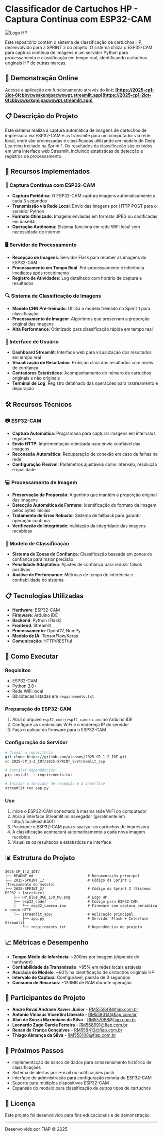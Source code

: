 # Classificador de Cartuchos HP - Captura Contínua com ESP32-CAM

![Logo HP](2025-SPRINT_2/HP_Blue_RGB_150_MD.png)

Este repositório contém o sistema de classificação de cartuchos HP, desenvolvido para a SPRINT 2 do projeto. O sistema utiliza o ESP32-CAM para captura contínua de imagens e um servidor Python para processamento e classificação em tempo real, identificando cartuchos originais HP de outras marcas.

## 🔗 Demonstração Online

Acesse a aplicação em funcionamento através do link:
**[https://2025-cp1-2iot-6fcbbvcwsskqmjpacwxwpt.streamlit.app](https://2025-cp1-2iot-6fcbbvcwsskqmjpacwxwpt.streamlit.app)**

## 📋 Descrição do Projeto

Este sistema realiza a captura automática de imagens de cartuchos de impressora via ESP32-CAM e as transmite para um computador via rede local, onde são processadas e classificadas utilizando um modelo de Deep Learning treinado na Sprint 1. Os resultados da classificação são exibidos em uma interface web Streamlit, incluindo estatísticas de detecção e registros de processamento.

## 🚀 Recursos Implementados

### 🔌 Captura Contínua com ESP32-CAM
- **Captura Periódica**: O ESP32-CAM captura imagens automaticamente a cada 3 segundos
- **Transmissão via Rede Local**: Envio das imagens por HTTP POST para o servidor Python
- **Formato Otimizado**: Imagens enviadas em formato JPEG ou codificadas em base64
- **Operação Autônoma**: Sistema funciona em rede WiFi local sem necessidade de internet

### 🖥️ Servidor de Processamento
- **Recepção de Imagens**: Servidor Flask para receber as imagens do ESP32-CAM
- **Processamento em Tempo Real**: Pré-processamento e inferência imediatos após recebimento
- **Registro de Atividades**: Log detalhado com horário de captura e resultados

### 🔍 Sistema de Classificação de Imagens
- **Modelo CNN Pré-treinado**: Utiliza o modelo treinado na Sprint 1 para classificação
- **Processamento de Imagem**: Algoritmos que preservam a proporção original das imagens
- **Alta Performance**: Otimizado para classificação rápida em tempo real

### 📱 Interface de Usuário
- **Dashboard Streamlit**: Interface web para visualização dos resultados em tempo real
- **Visualização de Resultados**: Exibição clara dos resultados com níveis de confiança
- **Contadores Estatísticos**: Acompanhamento do número de cartuchos originais e não originais
- **Terminal de Log**: Registro detalhado das operações para rastreamento e depuração

## 🛠️ Recursos Técnicos

### 📷 ESP32-CAM
- **Captura Automática**: Programado para capturar imagens em intervalos regulares
- **Envio HTTP**: Implementação otimizada para envio confiável das imagens
- **Reconexão Automática**: Recuperação de conexão em caso de falhas na rede
- **Configuração Flexível**: Parâmetros ajustáveis como intervalo, resolução e qualidade

### 💻 Processamento de Imagem
- **Preservação de Proporção**: Algoritmo que mantém a proporção original das imagens
- **Detecção Automática de Formato**: Identificação do formato da imagem pelos bytes iniciais
- **Tratamento de Erros Robusto**: Sistema de fallback para garantir operação contínua
- **Verificação de Integridade**: Validação da integridade das imagens recebidas

### 🧠 Modelo de Classificação
- **Sistema de Zonas de Confiança**: Classificação baseada em zonas de confiança para maior precisão
- **Penalidade Adaptativa**: Ajustes de confiança para reduzir falsos positivos
- **Análise de Performance**: Métricas de tempo de inferência e confiabilidade do sistema

## 📋 Tecnologias Utilizadas

- **Hardware**: ESP32-CAM
- **Firmware**: Arduino IDE
- **Backend**: Python (Flask)
- **Frontend**: Streamlit
- **Processamento**: OpenCV, NumPy
- **Modelo de IA**: TensorFlow/Keras
- **Comunicação**: HTTP/RESTful

## 🚀 Como Executar

### Requisitos
- ESP32-CAM
- Python 3.8+
- Rede WiFi local
- Bibliotecas listadas em `requirements.txt`

### Preparação do ESP32-CAM
1. Abra o arquivo `esp32_code/esp32_camera.ino` no Arduino IDE
2. Configure as credenciais WiFi e o endereço IP do servidor
3. Faça o upload do firmware para o ESP32-CAM

### Configuração do Servidor
```bash
# Clonar o repositório
git clone https://github.com/alansms/2025-CP_1-2_IOT.git
cd 2025-CP_1-2_IOT/2025-SPRINT_2/streamlit_app

# Instalar dependências
pip install -r requirements.txt

# Iniciar o servidor de recepção e a interface
streamlit run app.py
```

### Uso
1. Inicie o ESP32-CAM conectado à mesma rede WiFi do computador
2. Abra a interface Streamlit no navegador (geralmente em http://localhost:8501)
3. Posicione o ESP32-CAM para visualizar os cartuchos de impressora
4. A classificação acontecerá automaticamente a cada nova imagem recebida
5. Visualize os resultados e estatísticas na interface

## 📊 Estrutura do Projeto

```
2025-CP_1-2_IOT/
├── README.md                         # Documentação principal
├── 2025-SPRINT_1/                    # Código da Sprint 1 (Treinamento do modelo)
└── 2025-SPRINT_2/                    # Código da Sprint 2 (Sistema ESP32 + Interface)
    ├── HP_Blue_RGB_150_MD.png        # Logo HP
    ├── esp32_code/                   # Código para ESP32-CAM
    │   └── esp32_camera.ino          # Firmware com captura periódica e envio HTTP
    └── streamlit_app/                # Aplicação principal
        ├── app.py                    # Servidor Flask + Interface Streamlit
        └── requirements.txt          # Dependências do projeto
```

## 📈 Métricas e Desempenho

- **Tempo Médio de Inferência**: ~200ms por imagem (depende do hardware)
- **Confiabilidade da Transmissão**: >95% em redes locais estáveis
- **Acurácia do Modelo**: ~90% na identificação de cartuchos originais HP
- **Intervalo de Captura**: Configurável, padrão de 3 segundos
- **Consumo de Recursos**: ~120MB de RAM durante operação

## 👥 Participantes do Projeto

- **André Rovai Andrade Xavier Junior** - RM555848@fiap.com.br
- **Antonio Vinicius Vicentini Liberato** - RM558014@fiap.com.br
- **Alan de Souza Maximiano da Silva** - RM557088@fiap.com.br
- **Leonardo Zago Garcia Ferreira** - RM558691@fiap.com.br
- **Renan de França Gonçalves** - RM558413@fiap.com.br
- **Thiago Almança da Silva** - RM558108@fiap.com.br

## 📌 Próximos Passos

- Implementação de banco de dados para armazenamento histórico de classificações
- Sistema de alertas por e-mail ou notificações push
- Interface de administração para configuração remota do ESP32-CAM
- Suporte para múltiplos dispositivos ESP32-CAM
- Expansão do modelo para classificação de outros tipos de cartuchos

## 📄 Licença

Este projeto foi desenvolvido para fins educacionais e de demonstração.

---

Desenvolvido por FIAP © 2025
